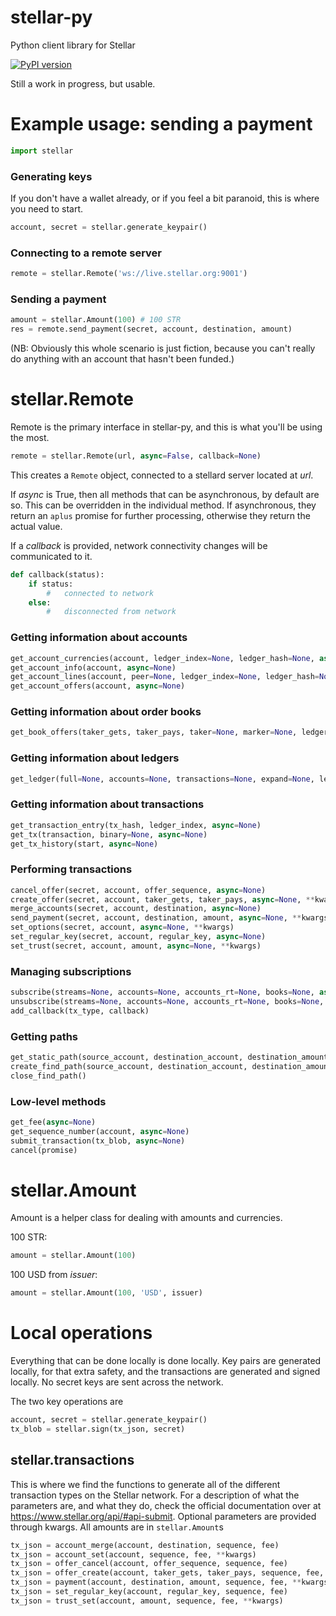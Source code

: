 stellar-py
==========

Python client library for Stellar

[![PyPI version](https://badge.fury.io/py/stellar-py.svg)](http://badge.fury.io/py/stellar-py)

Still a work in progress, but usable.

# Example usage: sending a payment

```python
import stellar
```

### Generating keys

If you don't have a wallet already, or if you feel a bit paranoid,
this is where you need to start.

```python
account, secret = stellar.generate_keypair()
```

### Connecting to a remote server

```python
remote = stellar.Remote('ws://live.stellar.org:9001')
```

### Sending a payment

```python
amount = stellar.Amount(100) # 100 STR
res = remote.send_payment(secret, account, destination, amount)
```

(NB: Obviously this whole scenario is just fiction, because you can't really do
anything with an account that hasn't been funded.)

# stellar.Remote

Remote is the primary interface in stellar-py, and this is what you'll be using
the most.

```Python
remote = stellar.Remote(url, async=False, callback=None)
```

This creates a `Remote` object, connected to a stellard server located at *url*.

If *async* is True, then all methods that can be asynchronous, by default are so.
This can be overridden in the individual method. If asynchronous, they return an
`aplus` promise for further processing, otherwise they return the actual value.

If a *callback* is provided, network connectivity changes will be communicated
to it.

```Python
def callback(status):
	if status:
		#	connected to network
	else:
		#	disconnected from network
```

### Getting information about accounts

```Python
get_account_currencies(account, ledger_index=None, ledger_hash=None, async=None)
get_account_info(account, async=None)
get_account_lines(account, peer=None, ledger_index=None, ledger_hash=None, async=None)
get_account_offers(account, async=None)
```

### Getting information about order books

```Python
get_book_offers(taker_gets, taker_pays, taker=None, marker=None, ledger_index=None, ledger_hash=None, async=None)
```

### Getting information about ledgers

```Python
get_ledger(full=None, accounts=None, transactions=None, expand=None, ledger_index=None, ledger_hash=None, async=None)
```

### Getting information about transactions

```Python
get_transaction_entry(tx_hash, ledger_index, async=None)
get_tx(transaction, binary=None, async=None)
get_tx_history(start, async=None)
```

### Performing transactions

```Python
cancel_offer(secret, account, offer_sequence, async=None)
create_offer(secret, account, taker_gets, taker_pays, async=None, **kwargs)
merge_accounts(secret, account, destination, async=None)
send_payment(secret, account, destination, amount, async=None, **kwargs)
set_options(secret, account, async=None, **kwargs)
set_regular_key(secret, account, regular_key, async=None)
set_trust(secret, account, amount, async=None, **kwargs)
```

### Managing subscriptions

```Python
subscribe(streams=None, accounts=None, accounts_rt=None, books=None, async=None)
unsubscribe(streams=None, accounts=None, accounts_rt=None, books=None, async=None)
add_callback(tx_type, callback)
```

### Getting paths

```Python
get_static_path(source_account, destination_account, destination_amount, async=None)
create_find_path(source_account, destination_account, destination_amount, callback=None, async=None)
close_find_path()
```

### Low-level methods

```Python
get_fee(async=None)
get_sequence_number(account, async=None)
submit_transaction(tx_blob, async=None)
cancel(promise)
```

# stellar.Amount

Amount is a helper class for dealing with amounts and currencies.

100 STR:

```python
amount = stellar.Amount(100)
```

100 USD from *issuer*:

```python
amount = stellar.Amount(100, 'USD', issuer)
```

# Local operations

Everything that can be done locally is done locally. Key pairs are generated
locally, for that extra safety, and the transactions are generated and signed
locally. No secret keys are sent across the network.

The two key operations are
```python
account, secret = stellar.generate_keypair()
tx_blob = stellar.sign(tx_json, secret)
```

## stellar.transactions

This is where we find the functions to generate all of the different transaction
types on the Stellar network. For a description of what the parameters are,
and what they do, check the official documentation over at
https://www.stellar.org/api/#api-submit. Optional parameters are provided
through kwargs. All amounts are in `stellar.Amount`s

```python
tx_json = account_merge(account, destination, sequence, fee)
tx_json = account_set(account, sequence, fee, **kwargs)
tx_json = offer_cancel(account, offer_sequence, sequence, fee)
tx_json = offer_create(account, taker_gets, taker_pays, sequence, fee, **kwargs)
tx_json = payment(account, destination, amount, sequence, fee, **kwargs)
tx_json = set_regular_key(account, regular_key, sequence, fee)
tx_json = trust_set(account, amount, sequence, fee, **kwargs)
```
